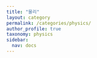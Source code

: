 ```yaml
---
title: "물리"
layout: category
permalink: /categories/physics/
author_profile: true
taxonomy: physics
sidebar:
  nav: docs
---
```

